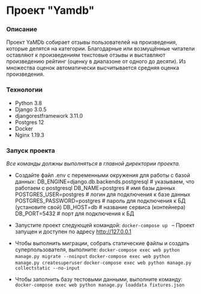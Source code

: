 # Проект "Yamdb"
### Описание
Проект YaMDb собирает отзывы пользователей на произведения, которые делятся на категории.
Благодарные или возмущённые читатели оставляют к произведениям текстовые отзывы и выставляют произведению рейтинг (оценку в диапазоне от одного до десяти). 
Из множества оценок автоматически высчитывается средняя оценка произведения.

### Технологии
- Python 3.8
- Django 3.0.5
- djangorestframework 3.11.0
- Postgres 12
- Docker 
- Nginx 1.19.3

### Запуск проекта
_Все команды должны выполняться в главной директории проекта._

- Создайте файл .env с переменными окружения для работы с базой данных:
  DB_ENGINE=django.db.backends.postgresql # указываем, что работаем с postgresql
  DB_NAME=postgres # имя базы данных
  POSTGRES_USER=postgres # логин для подключения к базе данных
  POSTGRES_PASSWORD=postgres # пароль для подключения к БД (установите свой)
  DB_HOST=db # название сервиса (контейнера)
  DB_PORT=5432 # порт для подключения к БД 

- Запустите проект следующей командой:
```docker-compose up ```
– Проект запущен и доступен по адресу http://127.0.0.1

- Чтобы выполнить миграции, собрать статические файлы и создать суперпользователя, выполните:
```docker-compose exec web python manage.py migrate --noinput```
```docker-compose exec web python manage.py createsuperuser```
```docker-compose exec web python manage.py collectstatic --no-input```

- Чтобы заполнить базу тестовыми данными, выполните команду:
```docker-compose exec web python manage.py loaddata fixtures.json```




